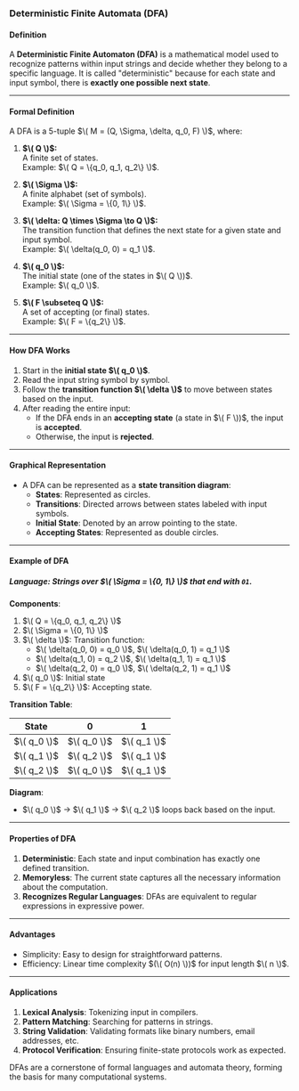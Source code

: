 ### **Deterministic Finite Automata (DFA)**

#### **Definition**
A **Deterministic Finite Automaton (DFA)** is a mathematical model used to recognize patterns within input strings and decide whether they belong to a specific language. It is called "deterministic" because for each state and input symbol, there is **exactly one possible next state**.

---

#### **Formal Definition**
A DFA is a 5-tuple $\( M = (Q, \Sigma, \delta, q_0, F) \)$, where:

1. **$\( Q \)$:**  
   A finite set of states.  
   Example: $\( Q = \{q_0, q_1, q_2\} \)$.

2. **$\( \Sigma \)$:**  
   A finite alphabet (set of symbols).  
   Example: $\( \Sigma = \{0, 1\} \)$.

3. **$\( \delta: Q \times \Sigma \to Q \)$:**  
   The transition function that defines the next state for a given state and input symbol.  
   Example: $\( \delta(q_0, 0) = q_1 \)$.

4. **$\( q_0 \)$:**  
   The initial state (one of the states in $\( Q \))$.  
   Example: $\( q_0 \)$.

5. **$\( F \subseteq Q \)$:**  
   A set of accepting (or final) states.  
   Example: $\( F = \{q_2\} \)$.

---

#### **How DFA Works**
1. Start in the **initial state $\( q_0 \)$**.
2. Read the input string symbol by symbol.
3. Follow the **transition function $\( \delta \)$** to move between states based on the input.
4. After reading the entire input:
   - If the DFA ends in an **accepting state** (a state in $\( F \))$, the input is **accepted**.
   - Otherwise, the input is **rejected**.

---

#### **Graphical Representation**
- A DFA can be represented as a **state transition diagram**:
  - **States**: Represented as circles.
  - **Transitions**: Directed arrows between states labeled with input symbols.
  - **Initial State**: Denoted by an arrow pointing to the state.
  - **Accepting States**: Represented as double circles.

---

#### **Example of DFA**
##### **Language**: Strings over $\( \Sigma = \{0, 1\} \)$ that end with `01`.

**Components**:
1. $\( Q = \{q_0, q_1, q_2\} \)$  
2. $\( \Sigma = \{0, 1\} \)$  
3. $\( \delta \)$: Transition function:
   - $\( \delta(q_0, 0) = q_0 \)$, $\( \delta(q_0, 1) = q_1 \)$
   - $\( \delta(q_1, 0) = q_2 \)$, $\( \delta(q_1, 1) = q_1 \)$
   - $\( \delta(q_2, 0) = q_0 \)$, $\( \delta(q_2, 1) = q_1 \)$
4. $\( q_0 \)$: Initial state  
5. $\( F = \{q_2\} \)$: Accepting state.

**Transition Table**:

| State | 0   | 1   |
|-------|-----|-----|
| $\( q_0 \)$ | $\( q_0 \)$ | $\( q_1 \)$ |
| $\( q_1 \)$ | $\( q_2 \)$ | $\( q_1 \)$ |
| $\( q_2 \)$ | $\( q_0 \)$ | $\( q_1 \)$ |

**Diagram**:  
- $\( q_0 \)$ → $\( q_1 \)$ → $\( q_2 \)$ loops back based on the input.

---

#### **Properties of DFA**
1. **Deterministic**: Each state and input combination has exactly one defined transition.
2. **Memoryless**: The current state captures all the necessary information about the computation.
3. **Recognizes Regular Languages**: DFAs are equivalent to regular expressions in expressive power.

---

#### **Advantages**
- Simplicity: Easy to design for straightforward patterns.
- Efficiency: Linear time complexity $(\( O(n) \))$ for input length $\( n \)$.

---

#### **Applications**
1. **Lexical Analysis**: Tokenizing input in compilers.
2. **Pattern Matching**: Searching for patterns in strings.
3. **String Validation**: Validating formats like binary numbers, email addresses, etc.
4. **Protocol Verification**: Ensuring finite-state protocols work as expected.

DFAs are a cornerstone of formal languages and automata theory, forming the basis for many computational systems.
